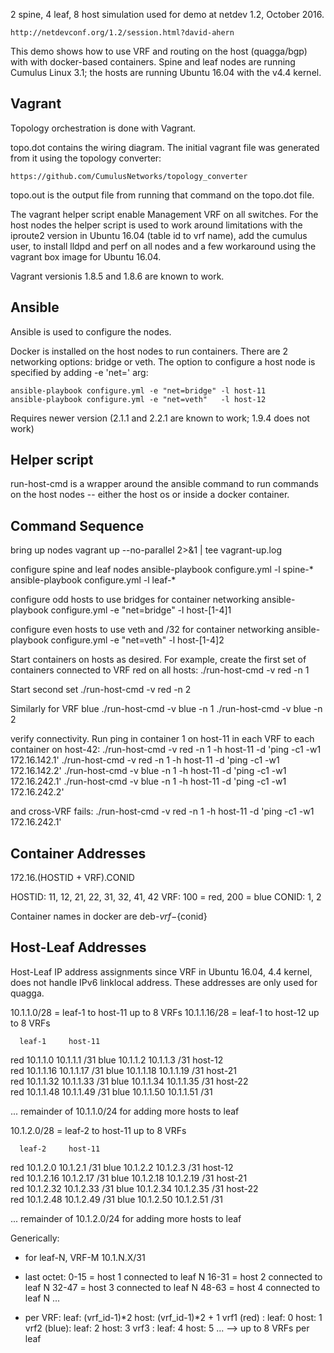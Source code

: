 2 spine, 4 leaf, 8 host simulation used for demo at netdev 1.2, October 2016.

    http://netdevconf.org/1.2/session.html?david-ahern

This demo shows how to use VRF and routing on the host (quagga/bgp) with
with docker-based containers. Spine and leaf nodes are running Cumulus
Linux 3.1; the hosts are running Ubuntu 16.04 with the v4.4 kernel.

Vagrant
-------
Topology orchestration is done with Vagrant.

topo.dot contains the wiring diagram. The initial vagrant file was
generated from it using the topology converter:

	https://github.com/CumulusNetworks/topology_converter

topo.out is the output file from running that command on the topo.dot file.

The vagrant helper script enable Management VRF on all switches. For the
host nodes the helper script is used to work around limitations with the
iproute2 version in Ubuntu 16.04 (table id to vrf name), add the cumulus
user, to install lldpd and perf on all nodes and a few workaround using
the vagrant box image for Ubuntu 16.04.

Vagrant versionis 1.8.5 and 1.8.6 are known to work.


Ansible
-------
Ansible is used to configure the nodes.

Docker is installed on the host nodes to run containers. There are 2
networking options: bridge or veth. The option to configure a host
node is specified by adding -e 'net=<value>' arg:

    ansible-playbook configure.yml -e "net=bridge" -l host-11
    ansible-playbook configure.yml -e "net=veth"   -l host-12

Requires newer version (2.1.1 and 2.2.1 are known to work; 1.9.4 does not
work)

Helper script
-------------
run-host-cmd is a wrapper around the ansible command to run commands on
the host nodes -- either the host os or inside a docker container.


Command Sequence
----------------
bring up nodes
    vagrant up --no-parallel 2>&1 | tee vagrant-up.log

configure spine and leaf nodes
    ansible-playbook configure.yml -l spine-*
    ansible-playbook configure.yml -l leaf-*

configure odd hosts to use bridges for container networking
    ansible-playbook configure.yml -e "net=bridge" -l host-[1-4]1

configure even hosts to use veth and /32 for container networking
    ansible-playbook configure.yml -e "net=veth" -l host-[1-4]2

Start containers on hosts as desired. For example, create the first
set of containers connected to VRF red on all hosts:
    ./run-host-cmd -v red -n 1

Start second set
    ./run-host-cmd -v red -n 2

Similarly for VRF blue
    ./run-host-cmd -v blue -n 1
    ./run-host-cmd -v blue -n 2

verify connectivity. Run ping in container 1 on host-11 in each VRF to each
container on host-42:
    ./run-host-cmd -v red  -n 1 -h host-11 -d 'ping -c1 -w1 172.16.142.1'
    ./run-host-cmd -v red  -n 1 -h host-11 -d 'ping -c1 -w1 172.16.142.2'
    ./run-host-cmd -v blue -n 1 -h host-11 -d 'ping -c1 -w1 172.16.242.1'
    ./run-host-cmd -v blue -n 1 -h host-11 -d 'ping -c1 -w1 172.16.242.2'

and cross-VRF fails:
    ./run-host-cmd -v red  -n 1 -h host-11 -d 'ping -c1 -w1 172.16.242.1'


Container Addresses
-------------------
172.16.(HOSTID + VRF).CONID

HOSTID: 11, 12, 21, 22, 31, 32, 41, 42
   VRF: 100 = red, 200 = blue
 CONID: 1, 2

Container names in docker are deb-${vrf}-${conid}


Host-Leaf Addresses
-------------------
Host-Leaf IP address assignments since VRF in Ubuntu 16.04, 4.4 kernel,
does not handle IPv6 linklocal address. These addresses are only used
for quagga.

10.1.1.0/28  = leaf-1 to host-11 up to 8 VRFs
10.1.1.16/28 = leaf-1 to host-12 up to 8 VRFs

      leaf-1     host-11    
red  10.1.1.0   10.1.1.1  /31
blue 10.1.1.2   10.1.1.3  /31
                 host-12    
red  10.1.1.16  10.1.1.17  /31
blue 10.1.1.18  10.1.1.19  /31
                 host-21    
red  10.1.1.32  10.1.1.33  /31
blue 10.1.1.34  10.1.1.35  /31
                 host-22    
red  10.1.1.48  10.1.1.49  /31
blue 10.1.1.50  10.1.1.51  /31

... remainder of 10.1.1.0/24 for adding more hosts to leaf


10.1.2.0/28 = leaf-2 to host-11 up to 8 VRFs

      leaf-2     host-11    
red  10.1.2.0   10.1.2.1  /31
blue 10.1.2.2   10.1.2.3  /31
                 host-12    
red  10.1.2.16  10.1.2.17  /31
blue 10.1.2.18  10.1.2.19  /31
                 host-21    
red  10.1.2.32  10.1.2.33  /31
blue 10.1.2.34  10.1.2.35  /31
                 host-22    
red  10.1.2.48  10.1.2.49  /31
blue 10.1.2.50  10.1.2.51  /31

... remainder of 10.1.2.0/24 for adding more hosts to leaf


Generically:
- for leaf-N, VRF-M 10.1.N.X/31

- last octet:
     0-15 = host 1 connected to leaf N
    16-31 = host 2 connected to leaf N
    32-47 = host 3 connected to leaf N
    48-63 = host 4 connected to leaf N
    ...

- per VRF: leaf: (vrf_id-1)*2   host: (vrf_id-1)*2 + 1
    vrf1 (red) :  leaf: 0  host: 1
    vrf2 (blue):  leaf: 2  host: 3
    vrf3       :  leaf: 4  host: 5
    ...
    --> up to 8 VRFs per leaf
